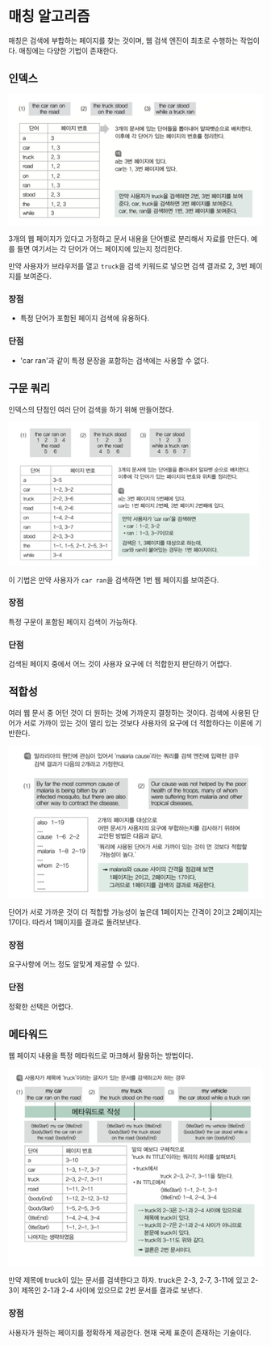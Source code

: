 # 매칭 알고리즘

매칭은 검색에 부합하는 페이지를 찾는 것이며, 웹 검색 엔진이 최초로 수행하는 작업이다. 매칭에는 다양한 기법이 존재한다.

## 인덱스

![](../../.gitbook/assets/interview/algorithm/screenshot%202020-02-20%20오전%207.17.37.png)

3개의 웹 페이지가 있다고 가정하고 문서 내용을 단어별로 분리해서 자료를 만든다. 예를 들면 여기서는 각 단어가 어느 페이지에 있는지 정리한다.

만약 사용자가 브라우저를 열고 `truck`을 검색 키워드로 넣으면 검색 결과로 2, 3번 페이지를 보여준다.

### 장점

- 특정 단어가 포함된 페이지 검색에 유용하다. 

### 단점

- 'car ran'과 같이 특정 문장을 포함하는 검색에는 사용할 수 없다.

## 구문 쿼리

인덱스의 단점인 여러 단어 검색을 하기 위해 만들어졌다.

![](../../.gitbook/assets/interview/algorithm/screenshot%202020-02-20%20오전%207.23.09.png)

이 기법은 만약 사용자가 `car ran`을 검색하면 1번 웹 페이지를 보여준다.

### 장점

특정 구문이 포함된 페이지 검색이 가능하다.

### 단점

검색된 페이지 중에서 어느 것이 사용자 요구에 더 적합한지 판단하기 어렵다.

## 적합성

여러 웹 문서 중 어던 것이 더 원하는 것에 가까운지 결정하는 것이다. 검색에 사용된 단어가 서로 가까이 있는 것이 멀리 있는 것보다 사용자의 요구에 더 적합하다는 이론에 기반한다.

![](../../.gitbook/assets/interview/algorithm/screenshot%202020-02-20%20오전%208.02.37.png)

단어가 서로 가까운 것이 더 적합할 가능성이 높은데 1페이지는 간격이 2이고 2페이지는 17이다. 따라서 1페이지를 결과로 돌려보낸다.

### 장점

요구사항에 어느 정도 알맞게 제공할 수 있다.

### 단점

정확한 선택은 어렵다.

## 메타워드

웹 페이지 내용을 특정 메타워드로 마크해서 활용하는 방법이다.

![](../../.gitbook/assets/interview/algorithm/screenshot%202020-02-20%20오전%208.09.12.png)

만약 제목에 truck이 있는 문서를 검색한다고 하자. truck은 2-3, 2-7, 3-11에 있고 2-3이 제목인 2-1과 2-4 사이에 있으므로 2번 문서를 결과로 보낸다.

### 장점

사용자가 원하는 페이지를 정확하게 제공한다. 현재 국제 표준이 존재하는 기술이다.